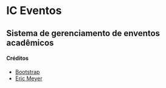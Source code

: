 # IC Eventos
## Sistema de gerenciamento de enventos acadêmicos


#### Créditos
<ul>
    <li><a href="http://www.getbootstrap.com">Bootstrap</a></li>
    <li><a href="http://meyerweb.com/eric/tools/css/reset/">Eric Meyer</a></li>
</ul>

